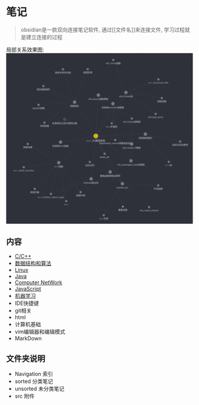# 笔记

> obsidian是一款双向连接笔记软件, 通过\[\[文件名\]\]来连接文件, 
> 学习过程就是建立连接的过程

局部关系效果图:
![screenshot](/src/Screenshot.png)


## 内容

- [C/C++](Navigation/c++_and_C.md)
- [数据结构和算法](./Navigation/数据结构和算法.md)
- [Linux](Navigation/Linux.md)
- [Java](Navigation/Java.md)
- [Computer NetWork](Navigation/NetWork.md)
- [JavaScript](Navigation/JavaScript.md)
- [机器学习](Navigation/机器学习.md)
- IDE快捷键
- git相关
- html
- 计算机基础
- vim编辑器和编辑模式
- MarkDown

## 文件夹说明

- Navigation 索引
- sorted 分类笔记
- unsorted 未分类笔记
- src 附件
